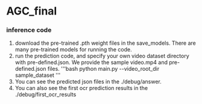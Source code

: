 # AGC_final

### inference code
1. download the pre-trained .pth weight files in the save_models. There are many pre-trained models for running the code.
2. run the prediction code, and specify your own video dataset directory with pre-defined.json. We provide the sample video.mp4 and pre-defined.json files.
'''bash
python main.py --video_root_dir sample_dataset
'''
3. You can see the predicted json files in the ./debug/answer.
4. You can also see the first ocr prediction results in the ./debug/first_ocr_results
